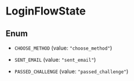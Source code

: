 

# LoginFlowState

## Enum


* `CHOOSE_METHOD` (value: `"choose_method"`)

* `SENT_EMAIL` (value: `"sent_email"`)

* `PASSED_CHALLENGE` (value: `"passed_challenge"`)



